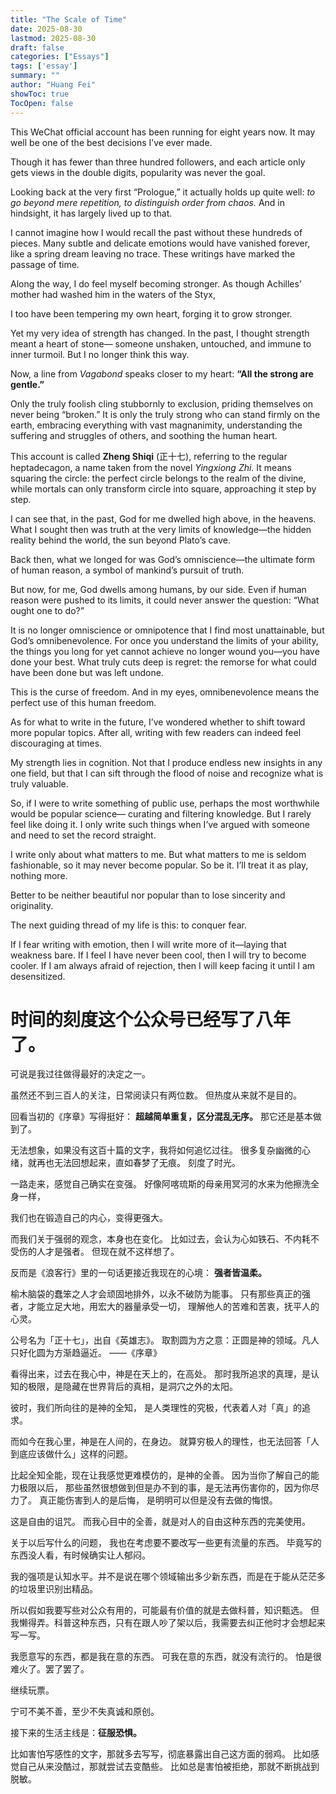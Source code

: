 ```yaml
---
title: "The Scale of Time"
date: 2025-08-30
lastmod: 2025-08-30
draft: false
categories: ["Essays"]
tags: ['essay']
summary: ""
author: "Huang Fei"
showToc: true
TocOpen: false
---
```


This WeChat official account has been running for eight years now.
It may well be one of the best decisions I’ve ever made.

Though it has fewer than three hundred followers, and each article only gets views in the double digits,
popularity was never the goal.

Looking back at the very first “Prologue,” it actually holds up quite well:
*to go beyond mere repetition, to distinguish order from chaos.*
And in hindsight, it has largely lived up to that.

I cannot imagine how I would recall the past without these hundreds of pieces.
Many subtle and delicate emotions would have vanished forever,
like a spring dream leaving no trace.
These writings have marked the passage of time.

Along the way, I do feel myself becoming stronger.
As though Achilles’ mother had washed him in the waters of the Styx,

I too have been tempering my own heart,
forging it to grow stronger.

Yet my very idea of strength has changed.
In the past, I thought strength meant a heart of stone—
someone unshaken, untouched, and immune to inner turmoil.
But I no longer think this way.

Now, a line from *Vagabond* speaks closer to my heart:
**“All the strong are gentle.”**

Only the truly foolish cling stubbornly to exclusion,
priding themselves on never being “broken.”
It is only the truly strong who can stand firmly on the earth,
embracing everything with vast magnanimity,
understanding the suffering and struggles of others,
and soothing the human heart.

This account is called **Zheng Shiqi** (正十七), referring to the regular heptadecagon, a name taken from the novel *Yingxiong Zhi.*
It means squaring the circle: the perfect circle belongs to the realm of the divine, while mortals can only transform circle into square, approaching it step by step.

I can see that, in the past, God for me dwelled high above, in the heavens. What I sought then was truth at the very limits of knowledge—the hidden reality behind the world, the sun beyond Plato’s cave.

Back then, what we longed for was God’s omniscience—the ultimate form of human reason, a symbol of mankind’s pursuit of truth.

But now, for me, God dwells among humans, by our side. Even if human reason were pushed to its limits, it could never answer the question: “What ought one to do?”

It is no longer omniscience or omnipotence that I find most unattainable, but God’s omnibenevolence. For once you understand the limits of your ability, the things you long for yet cannot achieve no longer wound you—you have done your best. What truly cuts deep is regret: the remorse for what could have been done but was left undone.

This is the curse of freedom.
And in my eyes, omnibenevolence means the perfect use of this human freedom.

As for what to write in the future,
I’ve wondered whether to shift toward more popular topics.
After all, writing with few readers can indeed feel discouraging at times.

My strength lies in cognition.
Not that I produce endless new insights in any one field,
but that I can sift through the flood of noise and recognize what is truly valuable.

So, if I were to write something of public use,
perhaps the most worthwhile would be popular science—
curating and filtering knowledge.
But I rarely feel like doing it.
I only write such things when I’ve argued with someone
and need to set the record straight.

I write only about what matters to me. But what matters to me is seldom fashionable, so it may never become popular. So be it. I’ll treat it as play, nothing more.

Better to be neither beautiful nor popular than to lose sincerity and originality.

The next guiding thread of my life is this: to conquer fear.

If I fear writing with emotion, then I will write more of it—laying that weakness bare.
If I feel I have never been cool, then I will try to become cooler.
If I am always afraid of rejection, then I will keep facing it until I am desensitized.

# **时间的刻度**这个公众号已经写了八年了。
可说是我过往做得最好的决定之一。

虽然还不到三百人的关注，日常阅读只有两位数。
但热度从来就不是目的。

回看当初的《序章》写得挺好：
**超越简单重复，区分混乱无序。**
那它还是基本做到了。

无法想象，如果没有这百十篇的文字，我将如何追忆过往。
很多复杂幽微的心绪，就再也无法回想起来，直如春梦了无痕。
刻度了时光。

一路走来，感觉自己确实在变强。
好像阿喀琉斯的母亲用冥河的水来为他擦洗全身一样，

我们也在锻造自己的内心，变得更强大。

而我们关于强弱的观念，本身也在变化。
比如过去，会认为心如铁石、不内耗不受伤的人才是强者。
但现在就不这样想了。

反而是《浪客行》里的一句话更接近我现在的心境：
**强者皆温柔。**

[](https://substackcdn.com/image/fetch/$s_!u37B!,f_auto,q_auto:good,fl_progressive:steep/https%3A%2F%2Fsubstack-post-media.s3.amazonaws.com%2Fpublic%2Fimages%2Ff399ee47-53c9-4c19-920b-163bfc7fbce8_1080x566.webp)榆木脑袋的蠢笨之人才会顽固地排外，以永不破防为能事。
只有那些真正的强者，才能立足大地，用宏大的器量承受一切，
理解他人的苦难和苦衷，抚平人的心灵。

公号名为「正十七」，出自《英雄志》。
取割圆为方之意：正圆是神的领域。凡人只好化圆为方渐趋逼近。  ——《序章》

看得出来，过去在我心中，神是在天上的，在高处。
那时我所追求的真理，是认知的极限，是隐藏在世界背后的真相，是洞穴之外的太阳。

彼时，我们所向往的是神的全知，
是人类理性的究极，代表着人对「真」的追求。

而如今在我心里，神是在人间的，在身边。
就算穷极人的理性，也无法回答「人到底应该做什么」这样的问题。

比起全知全能，现在让我感觉更难模仿的，是神的全善。
因为当你了解自己的能力极限以后，
那些虽然很想做到但是办不到的事，是无法再伤害你的，因为你尽力了。
真正能伤害到人的是后悔， 是明明可以但是没有去做的悔恨。

这是自由的诅咒。
而我心目中的全善，就是对人的自由这种东西的完美使用。

关于以后写什么的问题，
我也在考虑要不要改写一些更有流量的东西。 毕竟写的东西没人看，有时候确实让人郁闷。

我的强项是认知水平。并不是说在哪个领域输出多少新东西，而是在于能从茫茫多的垃圾里识别出精品。

所以假如我要写些对公众有用的，可能最有价值的就是去做科普，知识甄选。
但我懒得弄。科普这种东西，只有在跟人吵了架以后，我需要去纠正他时才会想起来写一写。

我愿意写的东西，都是我在意的东西。
可我在意的东西，就没有流行的。
怕是很难火了。罢了罢了。

继续玩票。

宁可不美不善，至少不失真诚和原创。

接下来的生活主线是：**征服恐惧。**

比如害怕写感性的文字，那就多去写写，彻底暴露出自己这方面的弱鸡。
比如感觉自己从来没酷过，那就尝试去变酷些。
比如总是害怕被拒绝，那就不断挑战到脱敏。